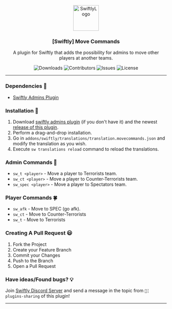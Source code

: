 <p align="center">
  <a href="https://github.com/swiftly-solution/swiftly_movecommands">
    <img src="https://cdn.swiftlycs2.net/swiftly-logo.png" alt="SwiftlyLogo" width="80" height="80">
  </a>

  <h3 align="center">[Swiftly] Move Commands</h3>

  <p align="center">
    A plugin for Swiftly that adds the possibility for admins to move other players at another teams.
    <br/>
  </p>
</p>

<p align="center">
  <img src="https://img.shields.io/github/downloads/swiftly-solution/swiftly_movecommands/total" alt="Downloads"> 
  <img src="https://img.shields.io/github/contributors/swiftly-solution/swiftly_movecommands?color=dark-green" alt="Contributors">
  <img src="https://img.shields.io/github/issues/swiftly-solution/swiftly_movecommands" alt="Issues">
  <img src="https://img.shields.io/github/license/swiftly-solution/swiftly_movecommands" alt="License">
</p>

---

### Dependencies 📃

- [Swiftly Admins Plugin](https://github.com/swiftly-solution/swiftly_admins)

### Installation 👀

1. Download [swiftly admins plugin](https://github.com/swiftly-solution/swiftly_admins) (if you don't have it) and the newest [release of this plugin](https://github.com/swiftly-solution/swiftly_movecommands/releases).
2. Perform a drag-and-drop installation.
3. Go in `addons/swiftly/translations/translation.movecommands.json` and modify the translation as you wish.
4. Execute `sw translations reload` command to reload the translations.

### Admin Commands 🎲
- `sw_t <player>` - Move a player to Terrorists team.
- `sw_ct <player>` - Move a player to Counter-Terrorists team.
- `sw_spec <player>` - Move a player to Spectators team.
### Player Commands 🍀
- `sw_afk` - Move to SPEC (go afk).
- `sw_ct` - Move to Counter-Terrorists
- `sw_t` - Move to Terrorists

### Creating A Pull Request 😃

1. Fork the Project
2. Create your Feature Branch
3. Commit your Changes
4. Push to the Branch
5. Open a Pull Request

### Have ideas/Found bugs? 💡
Join [Swiftly Discord Server](https://swiftlycs2.net/discord) and send a message in the topic from `📕╎ plugins-sharing` of this plugin!


---
